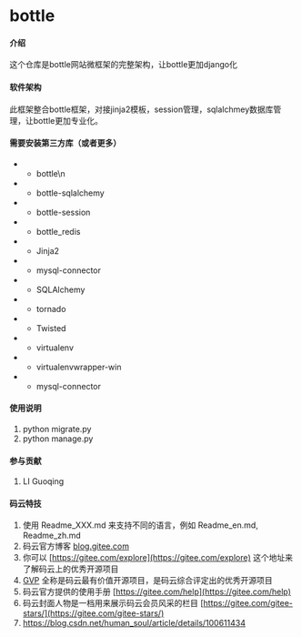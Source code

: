 # bottle

#### 介绍
这个仓库是bottle网站微框架的完整架构，让bottle更加django化

#### 软件架构
此框架整合bottle框架，对接jinja2模板，session管理，sqlalchmey数据库管理，让bottle更加专业化。

#### 需要安装第三方库（或者更多）
- - bottle\n
- - bottle-sqlalchemy
- - bottle-session
- - bottle_redis
- - Jinja2
- - mysql-connector
- - SQLAlchemy
- - tornado
- - Twisted
- - virtualenv
- - virtualenvwrapper-win
- - mysql-connector



#### 使用说明

1.  python migrate.py
2.  python manage.py

#### 参与贡献

1.  LI Guoqing



#### 码云特技

1.  使用 Readme\_XXX.md 来支持不同的语言，例如 Readme\_en.md, Readme\_zh.md
2.  码云官方博客 [blog.gitee.com](https://blog.gitee.com)
3.  你可以 [https://gitee.com/explore](https://gitee.com/explore) 这个地址来了解码云上的优秀开源项目
4.  [GVP](https://gitee.com/gvp) 全称是码云最有价值开源项目，是码云综合评定出的优秀开源项目
5.  码云官方提供的使用手册 [https://gitee.com/help](https://gitee.com/help)
6.  码云封面人物是一档用来展示码云会员风采的栏目 [https://gitee.com/gitee-stars/](https://gitee.com/gitee-stars/)
7.  https://blog.csdn.net/human_soul/article/details/100611434
